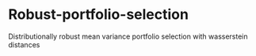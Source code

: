 # Robust-portfolio-selection
Distributionally robust mean variance portfolio selection with wasserstein distances
